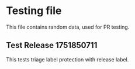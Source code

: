 # Testing file

This file contains random data, used for PR testing.


## Test Release 1751850711

This tests triage label protection with release label.
